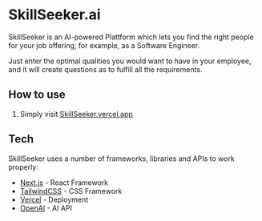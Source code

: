 # SkillSeeker.ai

SkillSeeker is an AI-powered Plattform which lets you find the right people for your job offering, for example, as a Software Engineer.

Just enter the optimal qualities you would want to have in your employee, and it will create questions as to fulfill all the requirements.

## How to use

1. Simply visit [SkillSeeker.vercel.app](https://SkillSeeker.vercel.app)

## Tech

SkillSeeker uses a number of frameworks, libraries and APIs to work properly:

- [Next.js](https://nextjs.org/) - React Framework
- [TailwindCSS](https://tailwindcss.com/) - CSS Framework
- [Vercel](https://vercel.com/) - Deployment
- [OpenAI](https://openai.com/) - AI API